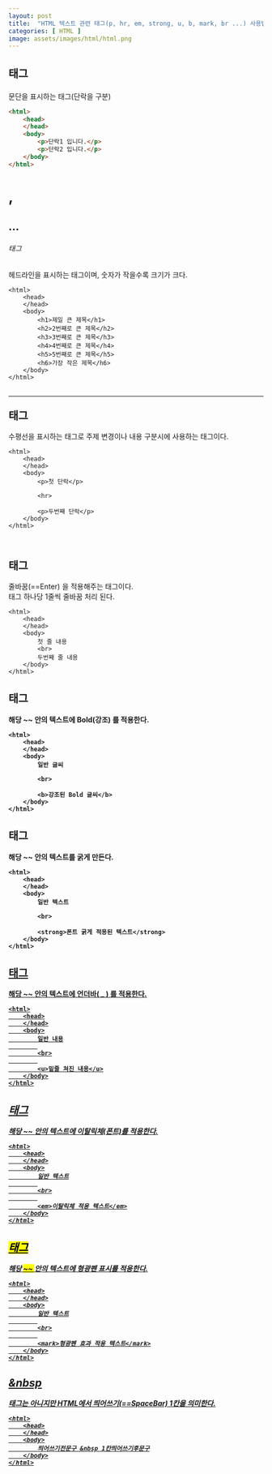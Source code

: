 ```yaml
---
layout: post
title:  "HTML 텍스트 관련 태그(p, hr, em, strong, u, b, mark, br ...) 사용법"
categories: [ HTML ]
image: assets/images/html/html.png
---
```


## <p> 태그

문단을 표시하는 태그(단락을 구분)

```html
<html>
    <head>
    </head>
    <body>
    	<p>단락1 입니다.</p>
        <p>단락2 입니다.</p>
    </body>
</html>
```

## <h1>, <h2> ... <h6> 태그

헤드라인을 표시하는 태그이며, 숫자가 작을수록 크기가 크다.

```
<html>
    <head>
    </head>
    <body>
    	<h1>제일 큰 제목</h1>
        <h2>2번째로 큰 제목</h2>
        <h3>3번째로 큰 제목</h3>
        <h4>4번째로 큰 제목</h4>
        <h5>5번째로 큰 제목</h5>
        <h6>가장 작은 제목</h6>
    </body>
</html>
```

## <hr> 태그

수평선을 표시하는 태그로 주제 변경이나 내용 구분시에 사용하는 태그이다.

```
<html>
    <head>
    </head>
    <body>
    	<p>첫 단락</p>
        
        <hr>
        
        <p>두번째 단락</p>
    </body>
</html>
```

## <br> 태그

줄바꿈(==Enter) 을 적용해주는 태그이다. <br> 태그 하나당 1줄씩 줄바꿈 처리 된다.

```
<html>
    <head>
    </head>
    <body>
    	첫 줄 내용    
        <br>        
        두번째 줄 내용
    </body>
</html>
```

## <b> 태그

해당 <b> ~~ </b> 안의 텍스트에 Bold(강조) 를 적용한다.

```
<html>
    <head>
    </head>
    <body>
    	일반 글씨
        
        <br>
        
        <b>강조된 Bold 글씨</b>
    </body>
</html>
```

## <strong> 태그

해당 <strong> ~~ </strong> 안의 텍스트를 굵게 만든다.

```
<html>
    <head>
    </head>
    <body>
    	일반 텍스트
        
        <br>
        
        <strong>폰트 굵게 적용된 텍스트</strong>
    </body>
</html>
```

## <u> 태그

해당 <u> ~~ </u> 안의 텍스트에 언더바( \_ ) 를 적용한다.

```
<html>
    <head>
    </head>
    <body>
    	일반 내용
        
        <br>
        
        <u>밑줄 쳐진 내용</u>
    </body>
</html>
```

## <em> 태그

해당 <em> ~~ </em> 안의 텍스트에 이탈릭체(폰트)를 적용한다.

```
<html>
    <head>
    </head>
    <body>
    	일반 텍스트
        
        <br>
        
        <em>이탈릭체 적용 텍스트</em>
    </body>
</html>
```

## <mark> 태그

해당 <mark> ~~ </mark> 안의 텍스트에 형광펜 표시를 적용한다.

```
<html>
    <head>
    </head>
    <body>
    	일반 텍스트
        
        <br>
        
        <mark>형광펜 효과 적용 텍스트</mark>
    </body>
</html>
```

## &nbsp

태그는 아니지만 HTML에서 띄어쓰기(==SpaceBar) 1칸을 의미한다.

```
<html>
    <head>
    </head>
    <body>
    	띄어쓰기전문구 &nbsp 1칸띄어쓰기후문구
    </body>
</html>
```